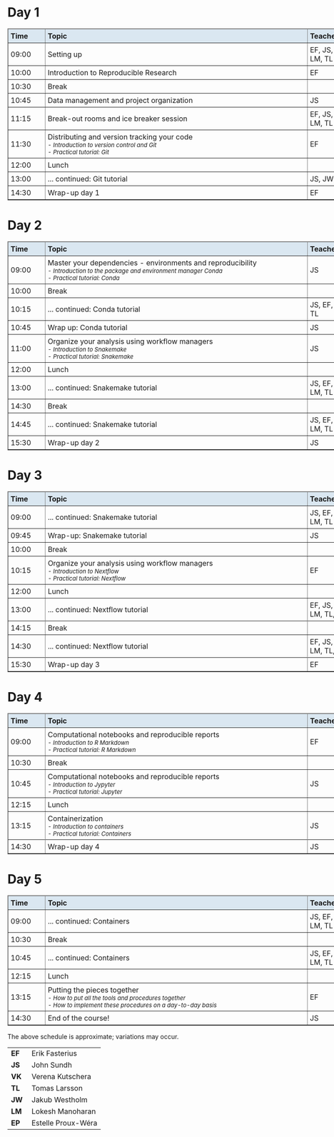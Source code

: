 <h1> Day 1 </h1>
<table class="table table-hover table-condensed" border=1; style="width:800px;">
    <thead style="background-color:#DAE7F1">
        <tr>
            <td style="padding:5px; width:75px"> <font size="3"><b> Time </b> </td>
            <td style="padding:5px; width:625px"> <font size="3"><b> Topic </b> </td>
            <td style="padding:5px; width:120px"> <font size="3"><b> Teacher </b> </td>
        </tr>
    </thead>
    <tr>
        <td style="padding:5px"> <font size="3"> 09:00 </td>
        <td style="padding:5px"> <font size="3"> Setting up </td>
        <td style="padding:5px"> <font size="3"> EF, JS, JW, LM, TL </td>
    </tr>
    <tr>
        <td style="padding:5px"> <font size="3"> 10:00 </td>
        <td style="padding:5px"> <font size="3"> Introduction to Reproducible Research </td>
        <td style="padding:5px"> <font size="3"> EF </td>
    </tr>
    <tr>
        <td style="padding:5px"> <font size="3"> 10:30 </td>
        <td style="padding:5px"> <font size="3"> Break </td>
        <td style="padding:5px"> <font size="3"> </td>
    </tr>
    <tr>
        <td style="padding:5px"> <font size="3"> 10:45 </td>
        <td style="padding:5px"> <font size="3"> Data management and project organization </td>
        <td style="padding:5px"> <font size="3"> JS </td>
    </tr>
    <tr>
        <td style="padding:5px"> <font size="3"> 11:15 </td>
        <td style="padding:5px"> <font size="3"> Break-out rooms and ice breaker session </td>
        <td style="padding:5px"> <font size="3"> EF, JS, JW, LM, TL </td>
    </tr>
    <tr>
        <td style="padding:5px"> <font size="3"> 11:30 </td>
        <td style="padding:5px"> <font size="3"> Distributing and version tracking your code
             <font size="2"><i><br>
               - Introduction to version control and Git <br>
               - Practical tutorial: Git <br>
        </td>
        <td style="padding:5px"> <font size="3"> EF </td>
    </tr>
    <tr>
        <td style="padding:5px"> <font size="3"> 12:00 </td>
        <td style="padding:5px"> <font size="3"> Lunch </td>
        <td style="padding:5px"> <font size="3"> </td>
    </tr>
    <tr>
        <td style="padding:5px"> <font size="3"> 13:00 </td>
        <td style="padding:5px"> <font size="3"> ... continued: Git tutorial <br></td>
        <td style="padding:5px"> <font size="3"> JS, JW, LM, TL </td>
    </tr>
    <tr>
        <td style="padding:5px"> <font size="3"> 14:30 </td>
        <td style="padding:5px"> <font size="3"> Wrap-up day 1 </td>
        <td style="padding:5px"> <font size="3"> EF </td>
    </tr>
</table>

<h1> Day 2 </h1>
<table class="table table-hover table-condensed" border=1; style="width:800px;">
    </tr>
    <thead style="background-color:#DAE7F1">
        <tr>
            <td style="padding:5px; width:75px"> <font size="3"><b> Time </b> </td>
            <td style="padding:5px; width:625px"> <font size="3"><b> Topic </b> </td>
            <td style="padding:5px; width:120px"> <font size="3"><b> Teacher </b> </td>
        </tr>
    </thead>
    <tr>
        <td style="padding:5px"> <font size="3"> 09:00 </td>
        <td style="padding:5px"> <font size="3"> Master your dependencies - environments and reproducibility
             <font size="2"><i><br>
             - Introduction to the package and environment manager Conda <br>
             - Practical tutorial: Conda </i>
        </td>
        <td style="padding:5px"> <font size="3"> JS </td>
    </tr>
    <tr>
        <td style="padding:5px"> <font size="3"> 10:00 </td>
        <td style="padding:5px"> <font size="3"> Break </td>
        <td style="padding:5px"> <font size="3"> </td>
    </tr>
    <tr>
        <td style="padding:5px"> <font size="3"> 10:15 </td>
        <td style="padding:5px"> <font size="3"> ... continued: Conda tutorial <br></td>
        <td style="padding:5px"> <font size="3"> JS, EF, EP, LM, TL </td>
    </tr>
    <tr>
        <td style="padding:5px"> <font size="3"> 10:45 </td>
        <td style="padding:5px"> <font size="3"> Wrap up: Conda tutorial </td>
        <td style="padding:5px"> <font size="3"> JS </td>
    </tr>
    <tr>
        <td style="padding:5px"> <font size="3"> 11:00 </td>
        <td style="padding:5px"> <font size="3"> Organize your analysis using workflow managers
             <font size="2"> <i><br>
             - Introduction to Snakemake <br>
             - Practical tutorial: Snakemake
             </i>
        </td>
        <td style="padding:5px"> <font size="3"> JS </td>
    </tr>
    <tr>
        <td style="padding:5px"> <font size="3"> 12:00 </td>
        <td style="padding:5px"> <font size="3"> Lunch </td>
        <td style="padding:5px"> <font size="3"> </td>
    </tr>
    <tr>
        <td style="padding:5px"> <font size="3"> 13:00 </td>
        <td style="padding:5px"> <font size="3"> ... continued: Snakemake tutorial </td>
        <td style="padding:5px"> <font size="3"> JS, EF, JW, LM, TL </td>
    </tr>
    <tr>
        <td style="padding:5px"> <font size="3"> 14:30 </td>
        <td style="padding:5px"> <font size="3"> Break </td>
        <td style="padding:5px"> <font size="3"> </td>
    </tr>
    <tr>
        <td style="padding:5px"> <font size="3"> 14:45 </td>
        <td style="padding:5px"> <font size="3"> ... continued: Snakemake tutorial </td>
        <td style="padding:5px"> <font size="3"> JS, EF, JW, LM, TL </td>
    </tr>
    <tr>
        <td style="padding:5px"> <font size="3"> 15:30 </td>
        <td style="padding:5px"> <font size="3"> Wrap-up day 2 </td>
        <td style="padding:5px"> <font size="3"> JS </td>
    </tr>
</table>

<h1> Day 3 </h1>
<table class="table table-hover table-condensed" border=1; style="width:800px;">
    <thead style="background-color:#DAE7F1">
        <tr>
            <td style="padding:5px; width:75px"> <font size="3"><b> Time </b> </td>
            <td style="padding:5px; width:625px"> <font size="3"><b> Topic </b> </td>
            <td style="padding:5px; width:120px"> <font size="3"><b> Teacher </b> </td>
        </tr>
    </thead>
    <tr>
        <td style="padding:5px"> <font size="3"> 09:00 </td>
        <td style="padding:5px"> <font size="3"> ... continued: Snakemake tutorial </td>
        <td style="padding:5px"> <font size="3"> JS, EF, JW, LM, TL </td>
    </tr>
    <tr>
        <td style="padding:5px"> <font size="3"> 09:45 </td>
        <td style="padding:5px"> <font size="3"> Wrap-up: Snakemake tutorial </td>
        <td style="padding:5px"> <font size="3"> JS </td>
    </tr>
    <tr>
        <td style="padding:5px"> <font size="3"> 10:00 </td>
        <td style="padding:5px"> <font size="3"> Break </td>
        <td style="padding:5px"> <font size="3"> </td>
    </tr>
    <tr>
        <td style="padding:5px"> <font size="3"> 10:15 </td>
        <td style="padding:5px"> <font size="3"> Organize your analysis using workflow managers
             <font size="2"><i><br>
             - Introduction to Nextflow <br>
             - Practical tutorial: Nextflow </i>
        </td>
        <td style="padding:5px"> <font size="3"> EF </td>
    </tr>
    <tr>
        <td style="padding:5px"> <font size="3"> 12:00 </td>
        <td style="padding:5px"> <font size="3"> Lunch </td>
        <td style="padding:5px"> <font size="3"> </td>
    </tr>
    <tr>
        <td style="padding:5px"> <font size="3"> 13:00 </td>
        <td style="padding:5px"> <font size="3"> ... continued: Nextflow tutorial </td>
        <td style="padding:5px"> <font size="3"> EF, JS, JW, LM, TL, EF </td>
    <tr>
    <tr>
        <td style="padding:5px"> <font size="3"> 14:15 </td>
        <td style="padding:5px"> <font size="3"> Break </td>
        <td style="padding:5px"> <font size="3"> </td>
    </tr>
    <tr>
        <td style="padding:5px"> <font size="3"> 14:30 </td>
        <td style="padding:5px"> <font size="3"> ... continued: Nextflow tutorial </td>
        <td style="padding:5px"> <font size="3"> EF, JS, JW, LM, TL, EF </td>
    <tr>
    <tr>
        <td style="padding:5px"> <font size="3"> 15:30 </td>
        <td style="padding:5px"> <font size="3"> Wrap-up day 3 </td>
        <td style="padding:5px"> <font size="3"> EF </td>
    </tr>
</table>

<h1> Day 4 </h1>
<table class="table table-hover table-condensed" border=1; style="width:800px;">
    <thead style="background-color:#DAE7F1">
        <tr>
            <td style="padding:5px; width:75px"> <font size="3"><b> Time </b> </td>
            <td style="padding:5px; width:625px"> <font size="3"><b> Topic </b> </td>
            <td style="padding:5px; width:120px"> <font size="3"><b> Teacher </b> </td>
        </tr>
    </thead>
    <tr>
        <td style="padding:5px"> <font size="3"> 09:00 </td>
        <td style="padding:5px"> <font size="3"> Computational notebooks and reproducible reports
             <font size="2"><i><br>
             - Introduction to R Markdown<br>
             - Practical tutorial: R Markdown </i>
        </td>
        <td style="padding:5px"> <font size="3"> EF </td>
    </tr>
    <tr>
        <td style="padding:5px"> <font size="3"> 10:30 </td>
        <td style="padding:5px"> <font size="3"> Break </td>
        <td style="padding:5px"> <font size="3"> </td>
    </tr>
    <tr>
        <td style="padding:5px"> <font size="3"> 10:45 </td>
        <td style="padding:5px"> <font size="3"> Computational notebooks and reproducible reports
             <font size="2"><i><br>
             - Introduction to Jypyter <br>
             - Practical tutorial: Jupyter <br>
        </td>
        <td style="padding:5px"> <font size="3"> JS </td>
    </tr>
    <tr>
        <td style="padding:5px"> <font size="3"> 12:15 </td>
        <td style="padding:5px"> <font size="3"> Lunch </td>
        <td style="padding:5px"> <font size="3"> </td>
    </tr>
    <tr>
        <td style="padding:5px"> <font size="3"> 13:15 </td>
        <td style="padding:5px"> <font size="3"> Containerization
             <font size="2"><i><br>
             - Introduction to containers <br>
             - Practical tutorial: Containers <br>
        </td>
        <td style="padding:5px"> <font size="3"> JS </td>
    <tr>
    <tr>
        <td style="padding:5px"> <font size="3"> 14:30  </td>
        <td style="padding:5px"> <font size="3"> Wrap-up day 4 </td>
        <td style="padding:5px"> <font size="3"> JS </td>
    </tr>
</table>

<h1> Day 5 </h1>
<table class="table table-hover table-condensed" border=1; style="width:800px;">
    <thead style="background-color:#DAE7F1">
        <tr>
            <td style="padding:5px; width:75px"> <font size="3"><b> Time </b> </td>
            <td style="padding:5px; width:625px"> <font size="3"><b> Topic </b> </td>
            <td style="padding:5px; width:120px"> <font size="3"><b> Teacher </b> </td>
        </tr>
    </thead>
    <tr>
        <td style="padding:5px"> <font size="3"> 09:00 </td>
        <td style="padding:5px"> <font size="3"> ... continued: Containers </td>
        <td style="padding:5px"> <font size="3"> JS, EF, JW, LM, TL </td>
    </tr>
    <tr>
        <td style="padding:5px"> <font size="3"> 10:30 </td>
        <td style="padding:5px"> <font size="3"> Break </td>
        <td style="padding:5px"> <font size="3"> </td>
    </tr>
    <tr>
        <td style="padding:5px"> <font size="3"> 10:45 </td>
        <td style="padding:5px"> <font size="3"> ... continued: Containers </td>
        <td style="padding:5px"> <font size="3"> JS, EF, JW, LM, TL </td>
    </tr>
    <tr>
        <td style="padding:5px"> <font size="3"> 12:15 </td>
        <td style="padding:5px"> <font size="3"> Lunch </td>
        <td style="padding:5px"> <font size="3"> </td>
    </tr>
    <tr>
        <td style="padding:5px"> <font size="3"> 13:15 </td>
        <td style="padding:5px"> <font size="3"> Putting the pieces together
             <font size="2"> <i> <br>
             - How to put all the tools and procedures together <br>
             - How to implement these procedures on a day-to-day basis <br>
        </td>
        <td style="padding:5px"> <font size="3"> EF </td>
    </tr>
    <tr>
        <td style="padding:5px"> <font size="3"> 14:30 </td>
        <td style="padding:5px"> <font size="3"> End of the course! </td>
        <td style="padding:5px"> <font size="3"> JS </td>
    </tr>
</table>

The above schedule is approximate; variations may occur.

<table>
    <tr>
        <td style="width:30px"> <b> EF </b> </td>
        <td> Erik Fasterius </td>
    </tr>
    <tr>
        <td> <b> JS </b> </td>
        <td> John Sundh </td>
    </tr>
    <tr>
        <td> <b> VK </b> </td>
        <td> Verena Kutschera </td>
    </tr>
    <tr>
        <td> <b> TL </b> </td>
        <td> Tomas Larsson </td>
    </tr>
    <tr>
        <td> <b> JW </b> </td>
        <td> Jakub Westholm </td>
    </tr>
    <tr>
        <td> <b> LM </b> </td>
        <td> Lokesh Manoharan </td>
    </tr>
    <tr>
        <td> <b> EP </b> </td>
        <td> Estelle Proux-Wéra </td>
    </tr>
</table>
